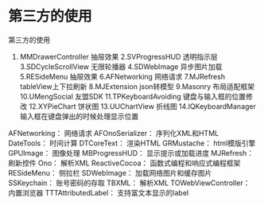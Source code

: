 # 第三方的使用
第三方的使用

1. MMDrawerController  抽屉效果
2.SVProgressHUD  透明指示层
3.SDCycleScrollView 无限轮播器
4.SDWebImage 异步图片加载
5.RESideMenu 抽屉效果
6.AFNetworking 网络请求
7.MJRefresh tableView上下拉刷新
8.MJExtension json转模型
9.Masonry 布局适配框架
10.UMengSocial 友盟SDK
11.TPKeyboardAvoiding 键盘与输入框的位置修改
12.XYPieChart 饼状图
13.UUChartView 折线图
14.IQKeyboardManager 输入框在键盘弹出的时候处理显示位置

AFNetworking： 网络请求
AFOnoSerializer： 序列化XML和HTML
DateTools： 时间计算
DTCoreText： 渲染HTML
GRMustache： html模版引擎
GPUImage： 图像处理
MBProgressHUD： 显示提示或加载进度
MJRefresh： 刷新控件
Ono： 解析XML
ReactiveCocoa： 函数式编程和响应式编程框架
RESideMenu： 侧拉栏
SDWebImage： 加载网络图片和缓存图片
SSKeychain： 账号密码的存取
TBXML： 解析XML
TOWebViewController： 内置浏览器
TTTAttributedLabel： 支持富文本显示的label